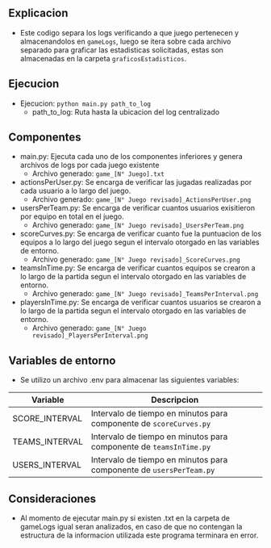 ## Explicacion
* Este codigo separa los logs verificando a que juego pertenecen y almacenandolos en `gameLogs`, luego se itera sobre cada archivo separado para graficar las estadisticas solicitadas, estas son almacenadas en la carpeta `graficosEstadisticos`.

## Ejecucion
- Ejecucion: `python main.py path_to_log`
    * path_to_log: Ruta hasta la ubicacion del log centralizado

## Componentes
* main.py: Ejecuta cada uno de los componentes inferiores y genera archivos de logs por cada juego existente
    * Archivo generado: ``game_[N° Juego].txt``
* actionsPerUser.py: Se encarga de verificar las jugadas realizadas por cada usuario a lo largo del juego.
    * Archivo generado: `game_[N° Juego revisado]_ActionsPerUser.png`
* usersPerTeam.py: Se encarga de verificar cuantos usuarios exisitieron por equipo en total en el juego.
    * Archivo generado: `game_[N° Juego revisado]_UsersPerTeam.png`
* scoreCurves.py: Se encarga de verificar cuanto fue la puntuacion de los equipos a lo largo del juego segun el intervalo otorgado en las variables de entorno.
    * Archivo generado: `game_[N° Juego revisado]_ScoreCurves.png`
* teamsInTime.py: Se encarga de verificar cuantos equipos se crearon a lo largo de la partida segun el intervalo otorgado en las variables de entorno.
    * Archivo generado: `game_[N° Juego revisado]_TeamsPerInterval.png`
* playersInTime.py: Se encarga de verificar cuantos usuarios se crearon a lo largo de la partida segun el intervalo otorgado en las variables de entorno.
    * Archivo generado: `game_[N° Juego revisado]_PlayersPerInterval.png`

## Variables de entorno
* Se utilizo un archivo .env para almacenar las siguientes variables:

| Variable | Descripcion |
| -------- | ----------- |
| SCORE_INTERVAL | Intervalo de tiempo en minutos para componente de ``scoreCurves.py``  |
| TEAMS_INTERVAL | Intervalo de tiempo en minutos para componente de ``teamsInTime.py``  |
| USERS_INTERVAL | Intervalo de tiempo en minutos para componente de ``usersPerTeam.py`` |

## Consideraciones
* Al momento de ejecutar main.py si existen .txt en la carpeta de gameLogs igual seran analizados, en caso de que no contengan la estructura de la informacion utilizada este programa terminara en error.
